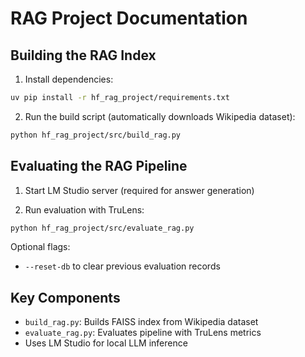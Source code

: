# RAG Project Documentation

## Building the RAG Index

1. Install dependencies:
```bash
uv pip install -r hf_rag_project/requirements.txt
```

2. Run the build script (automatically downloads Wikipedia dataset):
```bash
python hf_rag_project/src/build_rag.py
```

## Evaluating the RAG Pipeline

1. Start LM Studio server (required for answer generation)

2. Run evaluation with TruLens:
```bash
python hf_rag_project/src/evaluate_rag.py
```

Optional flags:
- `--reset-db` to clear previous evaluation records

## Key Components
- `build_rag.py`: Builds FAISS index from Wikipedia dataset
- `evaluate_rag.py`: Evaluates pipeline with TruLens metrics
- Uses LM Studio for local LLM inference